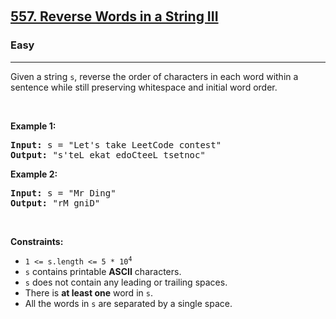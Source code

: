 ​<h2><a href="https://leetcode.com/problems/reverse-words-in-a-string-iii/">557. Reverse Words in a String III</a></h2><h3>Easy</h3>
<hr />
<div>
  <p>
    Given a string <code>s</code>, reverse the order of characters in each word
    within a sentence while still preserving whitespace and initial word order.
  </p>

  <p>&nbsp;</p>
  <p><strong class="example">Example 1:</strong></p>

  <pre><strong>Input:</strong> s = "Let's take LeetCode contest"
<strong>Output:</strong> "s'teL ekat edoCteeL tsetnoc"
</pre>

  <p><strong class="example">Example 2:</strong></p>

  <pre><strong>Input:</strong> s = "Mr Ding"
<strong>Output:</strong> "rM gniD"
</pre>

  <p>&nbsp;</p>
  <p><strong>Constraints:</strong></p>

  <ul>
    <li>
      <code>1 &lt;= s.length &lt;= 5 * 10<sup>4</sup></code>
    </li>
    <li>
      <code>s</code> contains printable <strong>ASCII</strong> characters.
    </li>
    <li><code>s</code> does not contain any leading or trailing spaces.</li>
    <li>There is <strong>at least one</strong> word in <code>s</code>.</li>
    <li>All the words in <code>s</code> are separated by a single space.</li>
  </ul>
</div>
